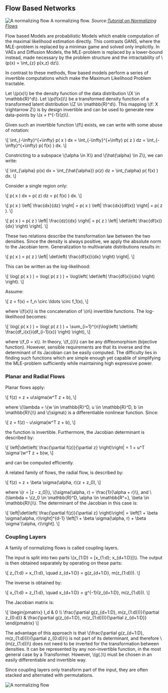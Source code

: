 ## Flow Based Networks

![A normalizing flow](../images/flow/flow.jpg) A normalizing flow. _Source:[Tutorial on Normalizing Flows](https://creatis-myriad.github.io/tutorials/2023-01-05-tutorial_normalizing_flow.html)_

Flow based Models are probabilistic Models which enable computation of the maximal likelihood estimation directly. This contrasts GANS, where the MLE-problem is replaced by a minimax game and solved only implicitly. In VAEs and Diffusion Models, the MLE-problem is replaced by a lower-bound instead, made necessary by the problem structure and the intractability of \\(p(x) = \int_{z} p(x,z) dz\\). 

In contrast to these methods, flow based models perform a series of invertible computations which make the Maximum Likelihood Problem tractable. 

Let \\(p(x)\\) be the density function of the data distribution \\(X \in \mathbb{R}^d\\). Let \\(p(f(x))\\) be a transformed density function of a transformed latent distribution \\(Z \in \mathbb{R}^d\\). This mapping \\(f: X \rightarrow Z\\) is by design invertible and can be used to generate new data-points by \\(x = f^{-1}(z)\\). 

Given such an invertible function \\(f\\) exists, we can write with some abuse of notation: 

\\[ \int_{-\infty}^{+\infty} p( x ) dx = \int_{-\infty}^{+\infty} p( z ) dz = \int_{-\infty}^{+\infty} p( f(x) ) dx. \\] 

Constricting to a subspace \\(\alpha \in X\\) and \\(\hat{\alpha} \in Z\\), we can write: 

\\[ \int_{\alpha} p(x) dx = \int_{\hat{\alpha}} p(z) dz = \int_{\alpha} p( f(x) ) dx. \\] 

Consider a single region only: 

\\[ p( x ) dx = p( z) dz = p( f(x) ) dx. \\] 

\\[ p( x ) \left| \frac{dx}{dz} \right| = p( x ) \left| \frac{dx}{df(x)} \right| = p( z ). \\] 

\\[ p( x ) = p( z ) \left| \frac{dz}{dx} \right| = p( z ) \left| \det\left( \frac{df(x)}{dx} \right) \right|. \\] 

These two relations describe the transformation law between the two densities. Since the density is always positive, we apply the absolute norm to the Jacobian term. Generalization to multivariate distributions results in: 

\\[ p( x ) = p( z ) \left| \det\left( \frac{df(x)}{dx} \right) \right|. \\] 

This can be written as the log-likelihood: 

\\[ \log( p( x ) ) = \log( p( z ) ) + \log\left( \det\left( \frac{df(x)}{dx} \right) \right). \\] 

Assume: 

\\[ z = f(x) = f_n \circ \ldots \circ f_1(x), \\] 

where \\(f(x)\\) is the concatenation of \\(n\\) invertible functions. The log-likelihood becomes: 

\\[ \log( p( x ) ) = \log( p( z ) ) + \sum_{i=1}^{n}\log\left( \det\left( \frac{df_i(x)}{df_{i-1}(x)} \right) \right), \\] 

where \\(f_0 = x\\). In theory, \\(f_{i}\\) can be any diffeomorphism (bijective function). However, sensible requirements are that its inverse and the determinant of its Jacobian can be easily computed. The difficulty lies in finding such functions which are simple enough yet capable of simplifying the MLE-problem sufficiently while maintaining high expressive power. 

### Planar and Radial Flows

Planar flows apply: 

\\[ f(z) = z + u\sigma(w^T z + b), \\] 

where \\(\lambda = \\{w \in \mathbb{R}^D, u \in \mathbb{R}^D, b \in \mathbb{R}\\}\\) and \\(\sigma\\) is a differentiable nonlinear function. Since: 

\\[ z = f(z) - u\sigma(w^T z + b), \\] 

the function is invertible. Furthermore, the Jacobian determinant is described by: 

\\[ \left|\det\left( \frac{\partial f(z)}{\partial z} \right)\right| = 1 + u^T \sigma'(w^T z + b)w, \\] 

and can be computed efficiently. 

A related family of flows, the radial flow, is described by: 

\\[ f(z) = z + \beta \sigma(\alpha, r)(z + z_0), \\] 

where \\(r = |z - z_0|\\), \\(\sigma(\alpha, r) = \frac{1}{\alpha + r}\\), and \\(\lambda = \\{z_0 \in \mathbb{R}^D, \alpha \in \mathbb{R^+}, \beta \in \mathbb{R}\\}\\). The determinant of the Jacobian in this case is: 

\\[ \left|\det\left( \frac{\partial f(z)}{\partial z} \right)\right| = \left[1 + \beta \sigma(\alpha, r)\right]^{d-1} \left[1 + \beta \sigma(\alpha, r) + \beta \sigma'(\alpha, r)\right]. \\] 

### Coupling Layers

A family of normalizing flows is called coupling layers. 

The input is split into two parts \\(x_{1:D} = [x_{1:d}; x_{d+1:D}]\\). The output is then obtained separately by operating on these parts: 

\\[ z_{1:d} = x_{1:d}, \quad z_{d+1:D} = g(z_{d+1:D}, m(z_{1:d})). \\] 

The inverse is obtained by: 

\\[ x_{1:d} = z_{1:d}, \quad x_{d+1:D} = g^{-1}(z_{d+1:D}, m(z_{1:d})). \\] 

The Jacobian matrix is: 

\\[ \begin{pmatrix} I_d & 0 \\\ \frac{\partial g(z_{d+1:D}, m(z_{1:d}))}{\partial z_{0:d}} & \frac{\partial g(z_{d+1:D}, m(z_{1:d}))}{\partial z_{d+1:D}} \end{pmatrix} \\] 

The advantage of this approach is that \\(\frac{\partial g(z_{d+1:D}, m(z_{1:d}))}{\partial z_{0:d}}\\) is not part of its determinant, and therefore \\(m(z_{1:d})\\) does not need to be inverted for the transformation between densities. It can be represented by any non-invertible function, in the most general case by a Transformer. However, \\(g(.)\\) must be chosen in an easily differentiable and invertible way. 

Since coupling layers only transform part of the input, they are often stacked and alternated with permutations. 

![A normalizing flow](../images/flow/flow.jpg)